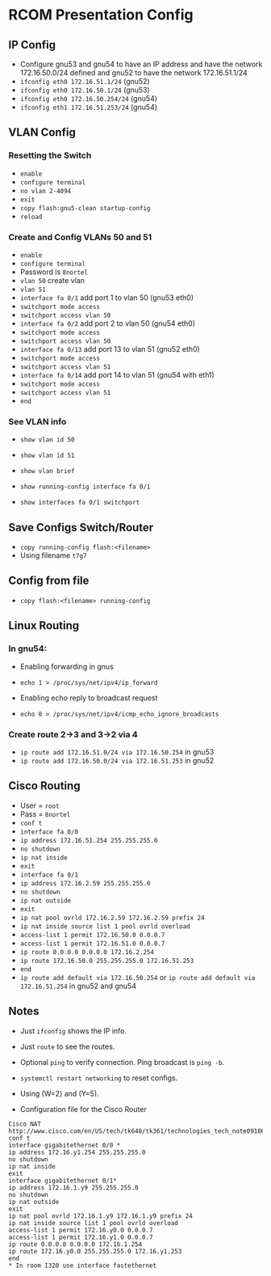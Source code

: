 # RCOM Presentation Config
## IP Config
- Configure gnu53 and gnu54 to have an IP address and have the network 172.16.50.0/24 defined and gnu52 to have the network 172.16.51.1/24 
- `ifconfig eth0 172.16.51.1/24` (gnu52)
- `ifconfig eth0 172.16.50.1/24` (gnu53)
- `ifconfig eth0 172.16.50.254/24` (gnu54)
- `ifconfig eth1 172.16.51.253/24` (gnu54)

## VLAN Config
### Resetting the Switch
- `enable`
- `configure terminal`
- `no vlan 2-4094`
- `exit`
- `copy flash:gnu5-clean startup-config`
- `reload`

### Create and Config VLANs 50 and 51
- `enable`
- `configure terminal`
- Password is `8nortel`
- `vlan 50` create vlan
- `vlan 51` 
- `interface fa 0/1` add port 1 to vlan 50 (gnu53 eth0)
- `switchport mode access`
- `switchport access vlan 50`
- `interface fa 0/2` add port 2 to vlan 50 (gnu54 eth0)
- `switchport mode access`
- `switchport access vlan 50`
- `interface fa 0/13` add port 13 to vlan 51 (gnu52 eth0)
- `switchport mode access`
- `switchport access vlan 51`
- `interface fa 0/14` add port 14 to vlan 51 (gnu54 with eth1)
- `switchport mode access`
- `switchport access vlan 51`
- `end`

### See VLAN info
- `show vlan id 50`
- `show vlan id 51`
- `show vlan brief`

- `show running-config interface fa 0/1`
- `show interfaces fa 0/1 switchport`

## Save Configs Switch/Router
- `copy running-config flash:<filename>`
- Using filename `t7g7`

## Config from file
- `copy flash:<filename> running-config`

## Linux Routing
### In gnu54:
- Enabling forwarding in gnus



- `echo 1 > /proc/sys/net/ipv4/ip_forward`
- Enabling echo reply to broadcast request
- `echo 0 > /proc/sys/net/ipv4/icmp_echo_ignore_broadcasts`

### Create route 2->3 and 3->2 via 4
- `ip route add 172.16.51.0/24 via 172.16.50.254` in gnu53
- `ip route add 172.16.50.0/24 via 172.16.51.253` in gnu52

## Cisco Routing
- User = `root`
- Pass = `8nortel` 
- `conf t`
- `interface fa 0/0`
- `ip address 172.16.51.254 255.255.255.0`
- `no shutdown`
- `ip nat inside`
- `exit`
- `interface fa 0/1`
- `ip address 172.16.2.59 255.255.255.0`
- `no shutdown`
- `ip nat outside`
- `exit`
- `ip nat pool ovrld 172.16.2.59 172.16.2.59 prefix 24`
- `ip nat inside source list 1 pool ovrld overload`
- `access-list 1 permit 172.16.50.0 0.0.0.7`
- `access-list 1 permit 172.16.51.0 0.0.0.7`
- `ip route 0.0.0.0 0.0.0.0 172.16.2.254`
- `ip route 172.16.50.0 255.255.255.0 172.16.51.253`
- `end`
- `ip route add default via 172.16.50.254` or `ip route add default via 172.16.51.254` in gnu52 and gnu54

## Notes
- Just `ifconfig` shows the IP info.
- Just `route` to see the routes.
- Optional `ping` to verify connection. Ping broadcast is `ping -b`.
- `systemctl restart networking` to reset configs.
- Using (W=2) and (Y=5).


- Configuration file for the Cisco Router 
 ```
Cisco NAT
http://www.cisco.com/en/US/tech/tk648/tk361/technologies_tech_note09186a0080094e77.shtml
conf t
interface gigabitethernet 0/0 *
ip address 172.16.y1.254 255.255.255.0
no shutdown
ip nat inside
exit
interface gigabitethernet 0/1*
ip address 172.16.1.y9 255.255.255.0
no shutdown
ip nat outside
exit
ip nat pool ovrld 172.16.1.y9 172.16.1.y9 prefix 24
ip nat inside source list 1 pool ovrld overload
access-list 1 permit 172.16.y0.0 0.0.0.7
access-list 1 permit 172.16.y1.0 0.0.0.7
ip route 0.0.0.0 0.0.0.0 172.16.1.254
ip route 172.16.y0.0 255.255.255.0 172.16.y1.253
end
* In room I320 use interface fastethernet
```